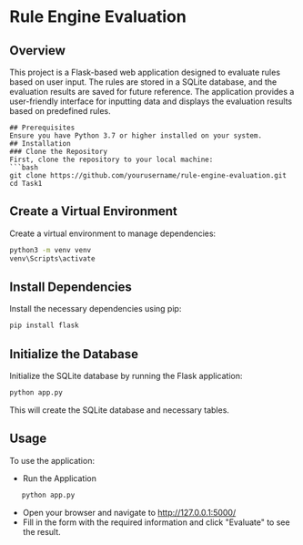 # Rule Engine Evaluation

## Overview

This project is a Flask-based web application designed to evaluate rules based on user input. The rules are stored in a SQLite database, and the evaluation results are saved for future reference. The application provides a user-friendly interface for inputting data and displays the evaluation results based on predefined rules.


```
## Prerequisites
Ensure you have Python 3.7 or higher installed on your system.
## Installation
### Clone the Repository
First, clone the repository to your local machine:
```bash
git clone https://github.com/yourusername/rule-engine-evaluation.git
cd Task1
```
## Create a Virtual Environment

Create a virtual environment to manage dependencies:

```bash
python3 -m venv venv
venv\Scripts\activate
```
## Install Dependencies

Install the necessary dependencies using pip:
```bash
pip install flask
```

## Initialize the Database

Initialize the SQLite database by running the Flask application:
```bash
python app.py
```
This will create the SQLite database and necessary tables.

## Usage

To use the application:
- Run the Application
```bash
   python app.py
```
- Open your browser and navigate to http://127.0.0.1:5000/
- Fill in the form with the required information and click "Evaluate" to see the result.
